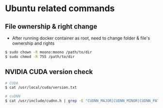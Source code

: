 # Ubuntu related commands 

## File ownership & right change
* After running docker container as root, need to change folder & file's ownership and rights
```bash
$ sudo chown -R moono:moono /path/to/dir
$ sudo chmod -R 755 /path/to/dir
```

## NVIDIA CUDA version check
```bash
# CUDA
$ cat /usr/local/cuda/version.txt

# cuDNN
$ cat /usr/include/cudnn.h | grep -E "CUDNN_MAJOR|CUDNN_MINOR|CUDNN_PATCHLEVEL"
```
